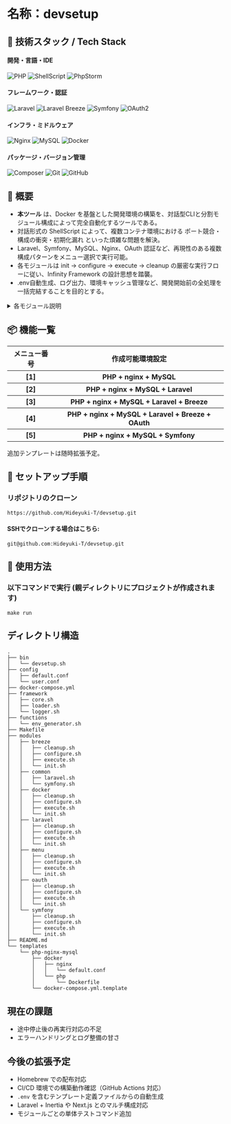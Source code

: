 # 名称：devsetup

## 🧰 技術スタック / Tech Stack
#### 開発・言語・IDE
![PHP](https://img.shields.io/badge/PHP-777BB4?style=flat&logo=php&logoColor=white)
![ShellScript](https://img.shields.io/badge/ShellScript-0891b2?style=flat&logo=gnubash&logoColor=white)
![PhpStorm](https://img.shields.io/badge/PhpStorm-143?style=flat&logo=phpstorm&logoColor=white)

#### フレームワーク・認証
![Laravel](https://img.shields.io/badge/Laravel-ff2d20?style=flat&logo=laravel&logoColor=white)
![Laravel Breeze](https://img.shields.io/badge/Laravel_Breeze-ff2d20?style=flat&logo=laravel&logoColor=white)
![Symfony](https://img.shields.io/badge/Symfony-000000?style=flat&logo=symfony&logoColor=white)
![OAuth2](https://img.shields.io/badge/OAuth2-0076CE?style=flat&logo=openid&logoColor=white)

#### インフラ・ミドルウェア
![Nginx](https://img.shields.io/badge/Nginx-009639?style=flat&logo=nginx&logoColor=white)
![MySQL](https://img.shields.io/badge/MySQL-4479A1?style=flat&logo=mysql&logoColor=white)
![Docker](https://img.shields.io/badge/Docker-2496ED?style=flat&logo=docker&logoColor=white)

#### パッケージ・バージョン管理
![Composer](https://img.shields.io/badge/Composer-885630?style=flat&logo=composer&logoColor=white)
![Git](https://img.shields.io/badge/Git-F05032?style=flat&logo=git&logoColor=white)
![GitHub](https://img.shields.io/badge/GitHub-181717?style=flat&logo=github&logoColor=white)



## 🧭 概要
- **本ツール** は、Docker を基盤とした開発環境の構築を、対話型CLIと分割モジュール構成によって完全自動化するツールである。
- 対話形式の ShellScript によって、複数コンテナ環境における ポート競合・構成の衝突・初期化漏れ といった煩雑な問題を解決。
- Laravel、Symfony、MySQL、Nginx、OAuth 認証など、再現性のある複数構成パターンをメニュー選択で実行可能。
- 各モジュールは init → configure → execute → cleanup の厳密な実行フローに従い、Infinity Framework の設計思想を踏襲。
- .env自動生成、ログ出力、環境キャッシュ管理など、開発開始前の全処理を一括完結することを目的とする。

<details>
<summary>各モジュール説明</summary>

<table>
<tr>
<th>モジュール</th>
<th>"menu"</th>
<th>"laravel"</th>
<th>"Symfony"</th>
<th>"docker"</th>
<th>"breeze"</th>
<th>"oauth"</th>
</tr>
<tr>
<th>【init.sh】</th>
<th>ディレクトリ作成・モジュールを有効化＆並び替え・有効構成をログ出力</th>
<th>Laravel を Docker コンテナ内にインストールする</th>
<th>Dockerコンテナの再構築・PHP拡張の検証・Symfonyのインストール</th>
<th>Docker の設定ファイルをプロジェクトにコピーする</th>
<th>特に処理なし</th>
<th>特に処理なし</th>
</tr>
<tr>
<th>【configure.sh】</th>
<th>ファイルなし</th>
<th>特に処理なし</th>
<th>.env ファイルにおける DATABASE_URL の設定値を、環境変数から動的に再構築し、MySQL接続に対応した正しい形式へ置換</th>
<th>ポート番号を聞いて .env と docker-compose.yml を生成</th>
<th>特に処理なし</th>
<th>Laravel に Google OAuth 認証をフル自動で設定</th>
</tr>
<tr>
<th>【execute.sh】</th>
<th>ファイルなし</th>
<th>Laravel の初期化を Docker コンテナ内で実行する</th>
<th>Symfonyが環境変数をキャッシュする .env.local.php を削除・再生成し、アプリケーション設定を反映させた上でキャッシュを完全に初期化する</th>
<th>Docker コンテナを一度止めてから、改めてビルドして起動</th>
<th>Laravel Breeze をコンテナ内でインストール＆ビルドし、ログインUIを使える状態にまで一括セットアップ</th>
<th>OAuth（Googleログイン）を使うために、Socialite をインストールし、Laravel を再起動＆キャッシュクリア</th>
</tr>
<tr>
<th>【cleanup.sh】</th>
<th>特に処理なし</th>
<th>特に処理なし</th>
<th>構成完了後に、.env ファイルに正しく DATABASE_URL が記されているかを目視確認できるように出力</th>
<th>特に処理なし</th>
<th>特に処理なし</th>
<th>特に処理なし</th>
</tr>
</table>

</details>

## 📦 機能一覧
<table>
<tr>
<th>メニュー番号</th><th>作成可能環境設定</th>
</tr>
<tr>
<th>[1]</th><th>PHP + nginx + MySQL</th>
</tr>
<tr>
<th>[2]</th><th>PHP + nginx + MySQL + Laravel</th>
</tr>
<tr>
<th>[3]</th><th>PHP + nginx + MySQL + Laravel + Breeze</th>
</tr>
<tr>
<th>[4]</th><th>PHP + nginx + MySQL + Laravel + Breeze + OAuth</th>
</tr>
<tr>
<th>[5]</th><th>PHP + nginx + MySQL + Symfony</th>
</tr>
</table>

追加テンプレートは随時拡張予定。

## 🚀 セットアップ手順
### リポジトリのクローン
```
https://github.com/Hideyuki-T/devsetup.git
```
#### SSHでクローンする場合はこちら:
```
git@github.com:Hideyuki-T/devsetup.git
```

## 🧪 使用方法
### 以下コマンドで実行 (親ディレクトリにプロジェクトが作成されます)
```
make run
```


## ディレクトリ構造
```
.
├── bin
│   └── devsetup.sh
├── config
│   ├── default.conf
│   └── user.conf
├── docker-compose.yml
├── framework
│   ├── core.sh
│   ├── loader.sh
│   └── logger.sh
├── functions
│   └── env_generator.sh
├── Makefile
├── modules
│   ├── breeze
│   │   ├── cleanup.sh
│   │   ├── configure.sh
│   │   ├── execute.sh
│   │   └── init.sh
│   ├── common
│   │   ├── laravel.sh
│   │   └── symfony.sh
│   ├── docker
│   │   ├── cleanup.sh
│   │   ├── configure.sh
│   │   ├── execute.sh
│   │   └── init.sh
│   ├── laravel
│   │   ├── cleanup.sh
│   │   ├── configure.sh
│   │   ├── execute.sh
│   │   └── init.sh
│   ├── menu
│   │   ├── cleanup.sh
│   │   ├── configure.sh
│   │   ├── execute.sh
│   │   └── init.sh
│   ├── oauth
│   │   ├── cleanup.sh
│   │   ├── configure.sh
│   │   ├── execute.sh
│   │   └── init.sh
│   └── symfony
│       ├── cleanup.sh
│       ├── configure.sh
│       ├── execute.sh
│       └── init.sh
├── README.md
└── templates
    └── php-nginx-mysql
        ├── docker
        │   ├── nginx
        │   │   └── default.conf
        │   └── php
        │       └── Dockerfile
        └── docker-compose.yml.template
```


## 現在の課題

- 途中停止後の再実行対応の不足
- エラーハンドリングとログ整備の甘さ

## 今後の拡張予定

- Homebrew での配布対応
- CI/CD 環境での構築動作確認（GitHub Actions 対応）
- `.env` を含むテンプレート定義ファイルからの自動生成
- Laravel + Inertia や Next.js とのマルチ構成対応
- モジュールごとの単体テストコマンド追加